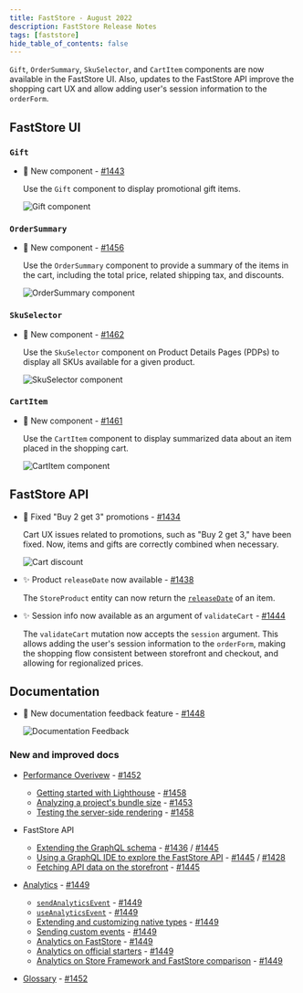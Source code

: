 ```yaml
---
title: FastStore - August 2022
description: FastStore Release Notes
tags: [faststore]
hide_table_of_contents: false
---
```


`Gift`, `OrderSummary`, `SkuSelector`, and `CartItem` components are now available in the FastStore UI. Also, updates to the FastStore API improve the shopping cart UX and allow adding user's session information to the `orderForm`.

<!--truncate-->

## FastStore UI

### `Gift`

- 🎉 New component - [#1443](https://github.com/vtex/faststore/pull/1443)

  Use the `Gift` component to display promotional gift items.

  ![Gift component](https://vtexhelp.vtexassets.com/assets/docs/src/GiftComponent___9227a49f8eaa4747e9fa58ffea2aad17.png)

### `OrderSummary`
- 🎉 New component - [#1456](https://github.com/vtex/faststore/pull/1456)
  
    Use the `OrderSummary` component to provide a summary of the items in the cart, including the total price, related shipping tax, and discounts.

    ![OrderSummary component](https://vtexhelp.vtexassets.com/assets/docs/src/OrderSummary___899d24ce49b5586462c4d7baabf9a568.png)

### `SkuSelector`

- 🎉 New component - [#1462](https://github.com/vtex/faststore/pull/1462)
   
    Use the `SkuSelector` component on Product Details Pages (PDPs) to display all SKUs available for a given product.

    ![SkuSelector component](https://vtexhelp.vtexassets.com/assets/docs/src/SkuSelectorComp___c32d135f17c91d68f0d8e066584f3b5b.png)

### `CartItem`

- 🎉 New component - [#1461](https://github.com/vtex/faststore/pull/1461)
  
  Use the `CartItem` component to display summarized data about an item placed in the shopping cart. 

  ![CartItem component](https://vtexhelp.vtexassets.com/assets/docs/src/CardItemComp___04d7acdd464277c5dff0973a559ab836.png)

## FastStore API

- 🐛 Fixed "Buy 2 get 3" promotions - [#1434](https://github.com/vtex/faststore/pull/1434)
    
  Cart UX issues related to promotions, such as "Buy 2 get 3," have been fixed. Now, items and gifts are correctly combined when necessary.

  ![Cart discount](https://vtexhelp.vtexassets.com/assets/docs/src/PR1434___369ba827d37aacc483319ff35f970413.png)
   
- ✨ Product `releaseDate` now available - [#1438](https://github.com/vtex/faststore/pull/1438)
  
  The `StoreProduct` entity can now return the [`releaseDate`](https://schema.org/releaseDate) of an item.

- ✨ Session info now available as an argument of `validateCart`  - [#1444](https://github.com/vtex/faststore/pull/1444)

  The `validateCart` mutation now accepts the `session` argument. This allows adding the user's session information to the `orderForm`, making the shopping flow consistent between storefront and checkout, and allowing for regionalized prices.

## Documentation

- 🎉 New documentation feedback feature - [#1448](https://github.com/vtex/faststore/pull/1448)

  ![Documentation Feedback](https://vtexhelp.vtexassets.com/assets/docs/src/suggestedits___5ee5e891070ae257ef0ae9ffd99c2c49.gif)

### New and improved docs

- [Performance Overivew](/how-to-guides/performance) - [#1452](https://github.com/vtex/faststore/pull/1452) 
  - [Getting started with Lighthouse](/how-to-guides/performance/lighthouse) - [#1458](https://github.com/vtex/faststore/pull/1458)
  - [Analyzing a project's bundle size](/how-to-guides/performance/analyzing-a-projects-bundle-size) - [#1453](https://github.com/vtex/faststore/pull/1453)
  - [Testing the server-side rendering](/how-to-guides/performance/testing-the-server-side-rendering) - [#1458](https://github.com/vtex/faststore/pull/1458)

- FastStore API 
  - [Extending the GraphQL schema](/how-to-guides/faststore-api/extending-the-faststore-api) - [#1436](https://github.com/vtex/faststore/pull/1436) / [#1445](https://github.com/vtex/faststore/pull/1445)
  - [Using a GraphQL IDE to explore the FastStore API](/how-to-guides/faststore-api/explore-the-faststore-api) - [#1445](https://github.com/vtex/faststore/pull/1445) / [#1428](https://github.com/vtex/faststore/pull/1428/)
  - [Fetching API data on the storefront](/how-to-guides/faststore-api/fetching-api-data) - [#1445](https://github.com/vtex/faststore/pull/1445)
  
- [Analytics](/reference/sdk/analytics) - [#1449](https://github.com/vtex/faststore/pull/1449)
  - [`sendAnalyticsEvent`](/reference/sdk/analytics/sendAnalyticsEvent) - [#1449](https://github.com/vtex/faststore/pull/1449)
  - [`useAnalyticsEvent`](/reference/sdk/analytics/useAnalyticsEvent) - [#1449](https://github.com/vtex/faststore/pull/1449)
  - [Extending and customizing native types](/reference/sdk/analytics/how-to-extend-types) - [#1449](https://github.com/vtex/faststore/pull/1449)
  - [Sending custom events](/reference/sdk/analytics/how-to-send-custom-events) - [#1449](https://github.com/vtex/faststore/pull/1449)
  - [Analytics on FastStore](/conceptual-guides/analytics-on-faststore) - [#1449](https://github.com/vtex/faststore/pull/1449)
  - [Analytics on official starters](/conceptual-guides/analytics-on-official-starters) - [#1449](https://github.com/vtex/faststore/pull/1449)
  - [Analytics on Store Framework and FastStore comparison](/conceptual-guides/analytics-store-framework) - [#1449](https://github.com/vtex/faststore/pull/1449)
  
- [Glossary](/glossary) - [#1452](https://github.com/vtex/faststore/pull/1452) 